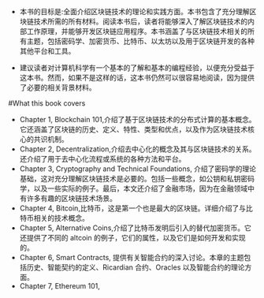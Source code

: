 * 本书的目标是:全面介绍区块链技术的理论和实践方面。本书包含了充分理解区块链技术所需的所有材料。阅读本书后，读者将能够深入了解区块链技术的内部工作原理，并能够开发区块链应用程序。本书涵盖了与区块链技术相关的所有主题，包括密码学、加密货币、比特币、以太坊以及用于区块链开发的各种其他平台和工具。

* 建议读者对计算机科学有一个基本的了解和基本的编程经验，以便充分受益于这本书。然而，如果不是这样的话，这本书仍然可以很容易地阅读，因为提供了必要的相关背景材料。

#What this book covers

* Chapter 1, Blockchain 101,介绍了基于区块链技术的分布式计算的基本概念。它还涵盖了区块链的历史、定义、特性、类型和优点，以及作为区块链技术核心的共识机制。
* Chapter 2, Decentralization,介绍去中心化的概念及其与区块链技术的关系。还介绍了用于去中心化流程或系统的各种方法和平台。
* Chapter 3, Cryptography and Technical Foundations, 介绍了密码学的理论基础，这对充分理解区块链技术是必要的。包括一些概念，如公钥和私钥密码学，以及一些实际的例子。最后，本文还介绍了金融市场，因为在金融领域中有许多有趣的区块链技术场景。
* Chapter 4, Bitcoin,比特币，这是第一个也是最大的区块链。详细介绍了与比特币相关的技术概念。
* Chapter 5, Alternative Coins,介绍了比特币发明后引入的替代加密货币。它还提供了不同的 altcoin 的例子，它们的属性，以及它们是如何开发和实现的。
* Chapter 6, Smart Contracts, 提供有关智能合约的深入讨论。本章的主题包括历史、智能契约的定义、Ricardian 合约、Oracles 以及智能合约的理论方面。
* Chapter 7, Ethereum 101, 